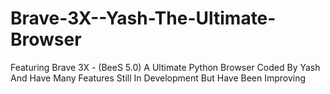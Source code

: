 # Brave-3X--Yash-The-Ultimate-Browser
Featuring Brave 3X - (BeeS 5.0) A Ultimate Python Browser Coded By Yash And Have Many Features Still In Development But Have Been Improving
